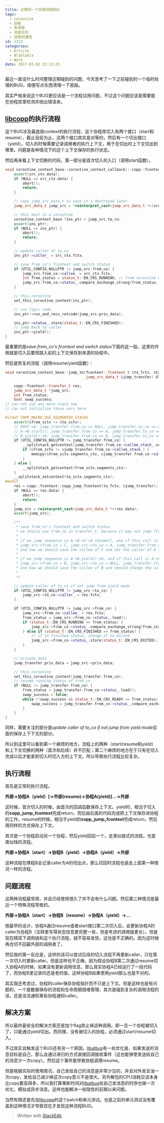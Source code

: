 ```yaml
---
title: 近期的一个协程流程BUG
tags:
  - coroutine
  - 协程
  - 多线程
  - 消息队列
  - 进程间通信
id: 1313
categories:
  - Article
  - Blablabla
  - Work
date: 2017-01-02 23:13:25
---
```


最近一直没什么时间整理近期碰到的问题，今天思考了一下之前碰到的一个临时处理的BUG，顺便写点东西清理一下思路。

其实严格来说这个BUG更应该是一个流程试用问题，不过这个问题应该是需要能在协程库里检测并抛出错误来。

[libcopp][1]的执行流程
------
这个BUG涉及最底层context的执行流程，这个协程库切入有两个接口（start和resume），截止目前为止，这两个接口其实是对等的，然后有一个切出接口（yield）。切入的时候需要记录调用者的执行上下文，用于在切出时上下文切出到哪里。问题是各种情况下的这个上下文保存的执行状态。

然后再来看上下文切换的代码，第一部分是首次切入的入口（调用start函数）。

```cpp
void coroutine_context_base::coroutine_context_callback(::copp::fcontext::transfer_t src_ctx) {
    assert(src_ctx.data);
    if (NULL == src_ctx.data) {
        abort();
        return;
    }

    // copy jump_src_data_t in case it's destroyed later
    jump_src_data_t jump_src = *reinterpret_cast<jump_src_data_t *>(src_ctx.data);

    // this must in a coroutine
    coroutine_context_base *ins_ptr = jump_src.to_co;
    assert(ins_ptr);
    if (NULL == ins_ptr) {
        abort();
        return;
    }

    // update caller of to_co
    ins_ptr->caller_ = src_ctx.fctx;

    // save from_co's fcontext and switch status
    if (UTIL_CONFIG_NULLPTR != jump_src.from_co) {
        jump_src.from_co->callee_ = src_ctx.fctx;
        int from_status = status_t::EN_CRS_RUNNING; // from coroutine change status from running to ready
        jump_src.from_co->status_.compare_exchange_strong(from_status, status_t::EN_CRS_READY);
    }

    // this_coroutine
    set_this_coroutine_context(ins_ptr);

    // run logic code
    ins_ptr->run_and_recv_retcode(jump_src.priv_data);

    ins_ptr->status_.store(status_t::EN_CRS_FINISHED);
    // jump back to caller
    ins_ptr->yield();
}
```
最重要的是*save from_co's fcontext and switch status*下面的这一段。这里的作用就是切入后要把跳入前的上下文保存到来源的协程中。

然后是恢复的流程（调用resume/yield函数）：
```cpp
void coroutine_context_base::jump_to(fcontext::fcontext_t &to_fctx, stack_context &from_sctx, stack_context &to_sctx,
                                     jump_src_data_t &jump_transfer) UTIL_CONFIG_NOEXCEPT {

    copp::fcontext::transfer_t res;
    jump_src_data_t *jump_src;
    int from_status;
    bool swap_success;
// can not use any more stack now
// can not initialize those vars here

#ifdef COPP_MACRO_USE_SEGMENTED_STACKS
    assert(&from_sctx != &to_sctx);
    // ROOT->A: jump_transfer.from_co == NULL, jump_transfer.to_co == A, from_sctx == A.caller_stack_, skip backup segments
    // A->B.start(): jump_transfer.from_co == A, jump_transfer.to_co == B, from_sctx == B.caller_stack_, backup segments
    // B.yield()->A: jump_transfer.from_co == B, jump_transfer.to_co == NULL, from_sctx == B.callee_stack_, skip backup segments
    if (UTIL_CONFIG_NULLPTR != jump_transfer.from_co) {
        __splitstack_getcontext(jump_transfer.from_co->callee_stack_.segments_ctx);
        if (&from_sctx != &jump_transfer.from_co->callee_stack_) {
            memcpy(&from_sctx.segments_ctx, &jump_transfer.from_co->callee_stack_.segments_ctx, sizeof(from_sctx.segments_ctx));
        }
    } else {
        __splitstack_getcontext(from_sctx.segments_ctx);
    }
    __splitstack_setcontext(to_sctx.segments_ctx);
#endif
    res = copp::fcontext::copp_jump_fcontext(to_fctx, &jump_transfer);
    if (NULL == res.data) {
        abort();
        return;
    }
    jump_src = reinterpret_cast<jump_src_data_t *>(res.data);
    assert(jump_src);

    /**
     * save from_co's fcontext and switch status
     * we should use from_co in transfer_t, because it may not jump from jump_transfer.to_co
     *
     * if we jump sequence is A->B->C->A.resume(), and if this call is A->B, then
     * jump_src->from_co = C, jump_src->to_co = A, jump_transfer.from_co = A, jump_transfer.to_co = B
     * and now we should save the callee of C and set the caller of A = C
     *
     * if we jump sequence is A->B.yield()->A, and if this call is A->B, then
     * jump_src->from_co = B, jump_src->to_co = NULL, jump_transfer.from_co = A, jump_transfer.to_co = B
     * and now we should save the callee of B and should change the caller of A
     *
     */

    // update caller of to_co if not jump from yield mode
    if (UTIL_CONFIG_NULLPTR != jump_src->to_co) {
        jump_src->to_co->caller_ = res.fctx;
    }

    if (UTIL_CONFIG_NULLPTR != jump_src->from_co) {
        jump_src->from_co->callee_ = res.fctx;
        from_status = jump_src->from_co->status_.load();
        if (status_t::EN_CRS_RUNNING == from_status) {
            jump_src->from_co->status_.compare_exchange_strong(from_status, status_t::EN_CRS_READY);
        } else if (status_t::EN_CRS_FINISHED == from_status) {
            // if in finished status, change it to exited
            jump_src->from_co->status_.store(status_t::EN_CRS_EXITED);
        }
    }

    // private data
    jump_transfer.priv_data = jump_src->priv_data;

    // this_coroutine
    set_this_coroutine_context(jump_transfer.from_co);
    // resume running status of from_co
    if (NULL != jump_transfer.from_co) {
        from_status = jump_transfer.from_co->status_.load();
        swap_success = false;
        while (!swap_success && status_t::EN_CRS_READY == from_status) {
            swap_success = jump_transfer.from_co->status_.compare_exchange_strong(from_status, status_t::EN_CRS_RUNNING);
        }
    }
}
```

同样，需要关注的部分是*update caller of to_co if not jump from yield mode*后面的保存上下下文的部分。

所以到这里可以看到第一个麻烦的地方，流程上的两种（start/resume和yield）和上下文切换的两种（首次和后续）并不匹配；第二个麻烦的地方在于只有在切入完成以后才能拿到切入时切入方的上下文。所以导致执行流程比较复杂。

执行流程
------
首先是正常的执行流程。

**外部->协程A（yield）[->外部(resume)->协程A(yield)]...->外部**

这时候，首次切入的时候，由首次的回调函数保存上下文。yield时，相当于切入的**copp_jump_fcontext**完成return，而后由后面的代码完成把上下文保存进协程的工作。resume的时候，相当于yield的**copp_jump_fcontext**完成return，然后用同样的方式保存上下文。

其次是一个协程启动另一个协程，然后yield回前一个，走类似链式的流程，也是类似栈的流程。

**外部->协程A（start）->协程B（yield）->协程A（yield）->外部**

这种流程在携程B会记录caller为A的切出点，那么切回时流程也是走上面第一种情况一样的流程。

问题流程
------
这两种流程最常用，并且已经使用很久了并不会有什么问题。然后第三种情况是最近一个特殊流程导致的。

**外部->协程A（start）->协程B（resume）->协程A（yield）->...**

按最早的设计，协程A通过resume或者start接口第二次切入后，会更新协程A的caller为协程B（注释里写得状态信息更完整一些，但是考虑的调用链更长）。但是现在精简下调用链和这个执行流程，就不容易发现，这也是不正确的。因为这时候再也切不回最外部的调用者了。

然后我的第一反应是，这样的话可以尝试后续的切入流程不再更新caller，只在第一次切入时更新caller。但是这样也不正确，因为假设协程B第二次通过resume切入协程A的时候，如果没有更新调用信息，那么其实协程A已经运行了一段代码了，而协程B里记录的还是老的值，这样协程B如果使用yield那么也是不对的。

其实我还考虑过，协程的caller保存协程指针而不只是上下文。但是这样也是有问题的，一个是数据保存的流程和生命周期很难管理，其次是碰到复杂的调用流程的话，还是没法通知某些协程通知caller。

解决方案
------
所以最终最安全的解决方案还是加个flag禁止掉这种调用。即一旦一个协程被切入了，只能通过yield切出。而同理，没有被切入的协程，必须通过start/resume切入。

不过其实会触发这个BUG还有另一个原因，[libatbus][2]有一处优化是，如果发送的消息目标是自己，那么会通过递归的方式直接回调接收事件（这也能够使发送给自己的消息少一次copy）。然后这个事件能导致协程调用resume。

但是根据实际的使用情况，自己发给自己的消息是非常少见的，并且对外发豆油一次copy，发给自己减少掉这次copy意义不是很大。另外解包的CPU消耗应该本身比copy要高得多，所以我打算果断时间对[libatbus][2]给自己发消息的时序也做一次优化，模拟成异步消息。这样也能解决一些隐性的前期以来问题。

当然有限还是先加[libcopp][1]的这个patch和单元测试。也是之前的单元测试没有覆盖到这种情况才导致现在才发现这种流程BUG。


[1]: https://github.com/owt5008137/libcopp
[2]: https://github.com/atframework/libatbus

> Written with [StackEdit](https://stackedit.io/).
